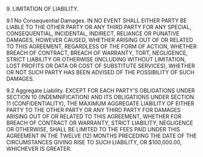 9\.  LIMITATION OF LIABILITY.     

9.1	No Consequential Damages.  IN NO EVENT SHALL EITHER PARTY BE LIABLE TO THE OTHER PARTY OR ANY THIRD PARTY FOR ANY SPECIAL, CONSEQUENTIAL, INCIDENTAL, INDIRECT, RELIANCE OR PUNATIVE DAMAGES, HOWEVER CAUSED, WHETHER ARISING OUT OF OR RELATED TO THIS AGREEMENT, REGARDLESS OF THE FORM OF ACTION, WHETHER BREACH OF CONTRACT, BREACH OF WARRANTY, TORT, NEGLIGENCE, STRICT LIABILITY OR OTHERWISE (INCLUDING WITHOUT LIMITATION, LOST PROFITS OR DATA OR COST OF SUBSTITUTE SERVICES), WHETHER OR NOT SUCH PARTY HAS BEEN ADVISED OF THE POSSIBILITY OF SUCH DAMAGES.

9.2	Aggregate Liability.  EXCEPT FOR EACH PARTY'S OBLIGATIONS UNDER SECTION 10 (INDEMNIFICATION) AND ITS OBLIGATIONS UNDER SECTION 11 (CONFIDENTIALITY), THE MAXIMUM AGGREGATE LIABILITY OF EITHER PARTY TO THE OTHER PARTY OR ANY THIRD PARTY FOR DAMAGES ARISING OUT OF OR RELATED TO THIS AGREEMENT, WHETHER FOR BREACH OF CONTRACT OR WARRANTY, STRICT LIABILITY, NEGLIGENCE OR OTHERWISE, SHALL BE LIMITED TO THE FEES PAID UNDER THIS AGREEMENT IN THE TWELVE (12) MONTHS PRECEDING THE DATE OF THE CIRCUMSTANCES GIVING RISE TO SUCH LIABILITY, OR $100,000.00, WHICHEVER IS GREATER.   